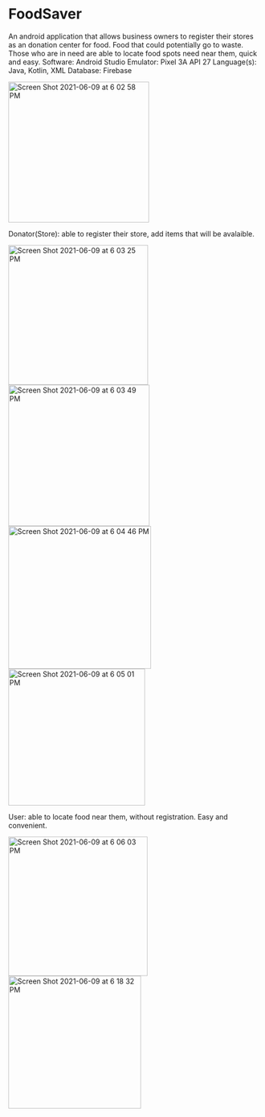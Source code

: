 # FoodSaver
An android application that allows business owners to register their stores as an donation center for food. Food that could potentially go to waste. Those who are in need are able to locate food spots need near them, quick and easy. 
Software: Android Studio
Emulator: Pixel 3A API 27
Language(s): Java, Kotlin, XML
Database: Firebase

<img width="280" alt="Screen Shot 2021-06-09 at 6 02 58 PM" src="https://user-images.githubusercontent.com/57559023/121435976-c6ce3680-c94d-11eb-9738-b00e5621d721.png">

Donator(Store): able to register their store, add items that will be avalaible.

<img width="278" alt="Screen Shot 2021-06-09 at 6 03 25 PM" src="https://user-images.githubusercontent.com/57559023/121436026-d483bc00-c94d-11eb-9fd4-0296933e9576.png">

<img width="281" alt="Screen Shot 2021-06-09 at 6 03 49 PM" src="https://user-images.githubusercontent.com/57559023/121436039-d9487000-c94d-11eb-98ff-f3763b71c5d1.png">

<img width="284" alt="Screen Shot 2021-06-09 at 6 04 46 PM" src="https://user-images.githubusercontent.com/57559023/121436054-dfd6e780-c94d-11eb-86a0-4abedcbd42bd.png">

<img width="272" alt="Screen Shot 2021-06-09 at 6 05 01 PM" src="https://user-images.githubusercontent.com/57559023/121436075-e82f2280-c94d-11eb-9955-4428cba46740.png">

User: able to locate food near them, without registration. Easy and convenient.


<img width="277" alt="Screen Shot 2021-06-09 at 6 06 03 PM" src="https://user-images.githubusercontent.com/57559023/121436152-0dbc2c00-c94e-11eb-9a1b-e4e11c55dc95.png">

<img width="264" alt="Screen Shot 2021-06-09 at 6 18 32 PM" src="https://user-images.githubusercontent.com/57559023/121436759-2aa52f00-c94f-11eb-916d-1177faec1060.png">



